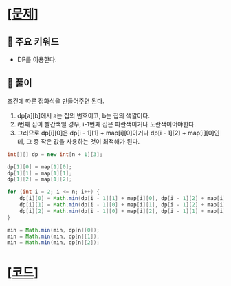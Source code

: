# [[문제]](https://www.acmicpc.net/problem/1149)

## 🚩 주요 키워드

-   DP를 이용한다.

## 🔑 풀이

조건에 따른 점화식을 만들어주면 된다.

1. dp[a][b]에서 a는 집의 번호이고, b는 집의 색깔이다.
2. i번째 집이 빨간색일 경우, i-1번째 집은 파란색이거나 노란색이어야한다.
3. 그러므로 dp[i][0]은 dp[i - 1][1] + map[i][0]이거나 dp[i - 1][2] + map[i][0]인데, 그 중 작은 값을 사용하는 것이 최적해가 된다.

```java
int[][] dp = new int[n + 1][3];

dp[1][0] = map[1][0];
dp[1][1] = map[1][1];
dp[1][2] = map[1][2];

for (int i = 2; i <= n; i++) {
    dp[i][0] = Math.min(dp[i - 1][1] + map[i][0], dp[i - 1][2] + map[i][0]);
    dp[i][1] = Math.min(dp[i - 1][0] + map[i][1], dp[i - 1][2] + map[i][1]);
    dp[i][2] = Math.min(dp[i - 1][0] + map[i][2], dp[i - 1][1] + map[i][2]);
}

min = Math.min(min, dp[n][0]);
min = Math.min(min, dp[n][1]);
min = Math.min(min, dp[n][2]);
```

# [[코드]](https://github.com/mungmnb777/java-algorithm/tree/main/code/boj/Main_1149_RGB거리.java)
